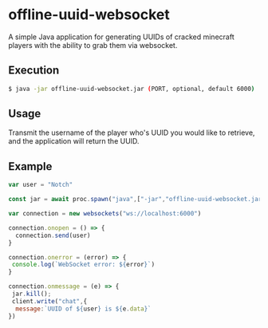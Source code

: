 # offline-uuid-websocket
 A simple Java application for generating UUIDs of cracked minecraft players with the ability to grab them via websocket.

## Execution

```sh 
$ java -jar offline-uuid-websocket.jar (PORT, optional, default 6000) 
```

## Usage

Transmit the username of the player who's UUID you would like to retrieve, and the application will return the UUID.

## Example
```javascript
var user = "Notch"

const jar = await proc.spawn("java",["-jar","offline-uuid-websocket.jar"])

var connection = new websockets("ws://localhost:6000")

connection.onopen = () => {
  connection.send(user)
}

connection.onerror = (error) => {
 console.log(`WebSocket error: ${error}`)
}

connection.onmessage = (e) => {
 jar.kill();
 client.write("chat",{
  message:`UUID of ${user} is ${e.data}`
})
```
